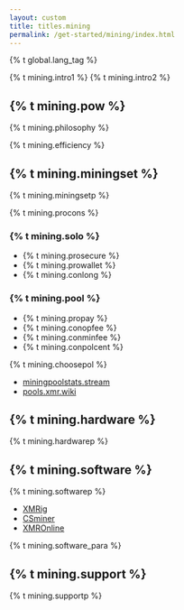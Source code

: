 ```yaml
---
layout: custom
title: titles.mining
permalink: /get-started/mining/index.html
---
```

{% t global.lang_tag %}
<div class="mining">
    <div class="center-xs container description">
        <p>{% t mining.intro1 %} {% t mining.intro2 %}</p>
    </div>
    <section class="container">
        <div class="row">
            <div class="full col-lg-12 col-md-12 col-sm-12 col-xs-12">
                <div class="info-block text-adapt">
                    <h2>{% t mining.pow %}</h2>
                        <p>{% t mining.philosophy %}</p>
                        <p>{% t mining.efficiency %}</p>
                    <h2>{% t mining.miningset %}</h2>
                        <p>{% t mining.miningsetp %}</p>
                        <p>{% t mining.procons %}</p>
                        <div class="comp">
                            <div>
                                <div class="center-xs">
                                    <h3>{% t mining.solo %}</h3>
                                </div>
                                <ul class="comparison">
                                    <li class="pro">{% t mining.prosecure %}</li>
                                    <li class="pro">{% t mining.prowallet %}</li>
                                    <li class="cons">{% t mining.conlong %}</li>
                                </ul>
                            </div>
                            <div>
                                <div class="center-xs">
                                    <h3>{% t mining.pool %}</h3>
                                </div>
                                <ul class="comparison">
                                    <li class="pro">{% t mining.propay %}</li>
                                    <li class="cons">{% t mining.conopfee %}</li>
                                    <li class="cons">{% t mining.conminfee %}</li>
                                    <li class="cons">{% t mining.conpolcent %}</li>
                                </ul>
                            </div>
                        </div>
                        <p>{% t mining.choosepol %}
                        <ul>
                            <li><a href="https://miningpoolstats.stream/monero">miningpoolstats.stream</a></li>
                            <li><a href="https://pools.xmr.wiki">pools.xmr.wiki</a></li>
                        </ul>
                        </p>
                </div>
            </div>
        </div>
        <div class="row">
            <div class="full col-lg-12 col-md-12 col-sm-12 col-xs-12">
                <div class="info-block text-adapt">
                    <h2>{% t mining.hardware %}</h2>
                        <p>{% t mining.hardwarep %}</p>
                    <h2>{% t mining.software %}</h2>
                        <p>{% t mining.softwarep %}
                        <ul>
                            <li><a href="https://github.com/xmrig/xmrig">XMRig</a></li>
                            <li><a href="https://cryptonote.social/tools/csminer">CSminer</a></li>
                            <li><a href="https://xmr-online.github.io/#">XMROnline</a></li>
                        </ul>
                        {% t mining.software_para %}
                        </p>
                </div>
            </div>
        </div>
        <div class="row">
            <div class="full col-lg-12 col-md-12 col-sm-12 col-xs-12">
                <div class="info-block text-adapt">
                    <h2>{% t mining.support %}</h2>
                        <p>{% t mining.supportp %}</p>
                </div>
            </div>
        </div>
    </section>
</div>
